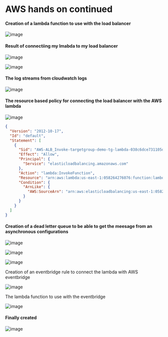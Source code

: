 # AWS hands on continued



#### Creation of a lambda function to use with the load balancer

![image](https://github.com/Ham12-3/AWS_hands_on_4/assets/93613316/09814c95-3939-4aa4-97ed-e2c8ac1f66dc)



#### Result of connectiing my lmabda to my load balancer

![image](https://github.com/Ham12-3/AWS_hands_on_4/assets/93613316/d74395a5-1dd4-4312-9c43-c3265c58e3d8)

![image](https://github.com/Ham12-3/AWS_hands_on_4/assets/93613316/8c7f3121-e607-45a1-8a02-04efb7f79bb3)

#### The log streams from cloudwatch logs 
![image](https://github.com/Ham12-3/AWS_hands_on_4/assets/93613316/c14f3934-cb8b-4c8d-bfa3-06abf2333c60)

#### The resource based policy for connecting the load balancer with the AWS lambda

![image](https://github.com/Ham12-3/AWS_hands_on_4/assets/93613316/2f9d845f-9b0d-4f6d-ab26-69aa88d58a63)


```JSON
{
  "Version": "2012-10-17",
  "Id": "default",
  "Statement": [
    {
      "Sid": "AWS-ALB_Invoke-targetgroup-demo-tg-lambda-038c6dce731105de",
      "Effect": "Allow",
      "Principal": {
        "Service": "elasticloadbalancing.amazonaws.com"
      },
      "Action": "lambda:InvokeFunction",
      "Resource": "arn:aws:lambda:us-east-1:058264276076:function:lambda-alb",
      "Condition": {
        "ArnLike": {
          "AWS:SourceArn": "arn:aws:elasticloadbalancing:us-east-1:058264276076:targetgroup/demo-tg-lambda/038c6dce731105de"
        }
      }
    }
  ]
}

```

#### Creation of a dead letter queue to be able to get the meesage from an asynchronous configurations

![image](https://github.com/Ham12-3/AWS_hands_on_4/assets/93613316/1077ee36-41f9-4d1f-8511-24ca9e83a4e8)

![image](https://github.com/Ham12-3/AWS_hands_on_4/assets/93613316/0308c637-5021-4fc1-9c5b-79a443113699)

![image](https://github.com/Ham12-3/AWS_hands_on_4/assets/93613316/621621c3-492c-4a90-8fdb-98bf6cfe9695)


Creation of an eventbridge rule to connect the lambda with AWS eventbridge

![image](https://github.com/Ham12-3/AWS_hands_on_4/assets/93613316/a2833069-6776-4dda-8d59-55f434b57ff5)

The lambda function to use with the eventbridge

![image](https://github.com/Ham12-3/AWS_hands_on_4/assets/93613316/bac434af-d603-4189-a985-361a58c01d6e)

#### Finally created

![image](https://github.com/Ham12-3/AWS_hands_on_4/assets/93613316/1d9c6702-4413-4335-89af-5b2274cd7fab)


